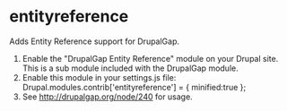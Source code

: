 entityreference
===============

Adds Entity Reference support for DrupalGap.

1. Enable the "DrupalGap Entity Reference" module on your Drupal site.
   This is a sub module included with the DrupalGap module.
2. Enable this module in your settings.js file:
     Drupal.modules.contrib['entityreference'] = {
      minified:true
     };
3. See http://drupalgap.org/node/240 for usage.
